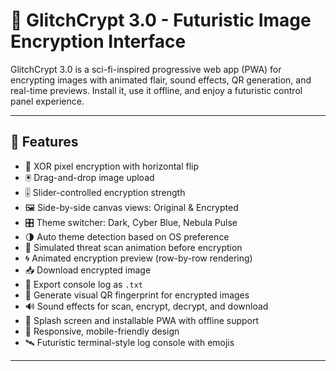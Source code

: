 # 🧠 GlitchCrypt 3.0 - Futuristic Image Encryption Interface

GlitchCrypt 3.0 is a sci-fi-inspired progressive web app (PWA) for encrypting images with animated flair, sound effects, QR generation, and real-time previews. Install it, use it offline, and enjoy a futuristic control panel experience.

---

## 🚀 Features

- 🔐 XOR pixel encryption with horizontal flip
- 🖲️ Drag-and-drop image upload
- 🎚️ Slider-controlled encryption strength
- 🖼️ Side-by-side canvas views: Original & Encrypted
- 🎛️ Theme switcher: Dark, Cyber Blue, Nebula Pulse
- 🌗 Auto theme detection based on OS preference
- 🧪 Simulated threat scan animation before encryption
- 🌀 Animated encryption preview (row-by-row rendering)
- 📥 Download encrypted image
- 📜 Export console log as `.txt`
- 📲 Generate visual QR fingerprint for encrypted images
- 🔊 Sound effects for scan, encrypt, decrypt, and download
- 🧩 Splash screen and installable PWA with offline support
- 📱 Responsive, mobile-friendly design
- 🛰️ Futuristic terminal-style log console with emojis

---
